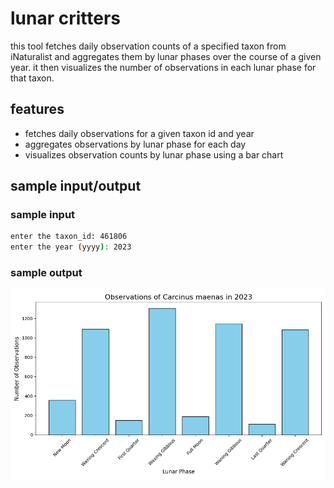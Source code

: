 # lunar critters

this tool fetches daily observation counts of a specified taxon from iNaturalist and aggregates them by lunar phases over the course of a given year. it then visualizes the number of observations in each lunar phase for that taxon.

## features
- fetches daily observations for a given taxon id and year
- aggregates observations by lunar phase for each day
- visualizes observation counts by lunar phase using a bar chart

## sample input/output

### sample input

```bash
enter the taxon_id: 461806
enter the year (yyyy): 2023
```

### sample output
![alt text](https://github.com/m3lmark/lunar_critters/blob/main/sample_output.png?raw=true)
